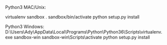 Python3 MAC/Unix:

virtualenv sandbox
. sandbox/bin/activate
python setup.py install

Python3 Windows:
D:\Users\Ady\AppData\Local\Programs\Python\Python36\Scripts\virtualenv.exe sandbox-win
sandbox-win\Scripts\activate
python setup.py install